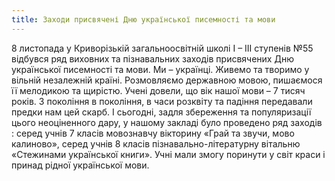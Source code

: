 ```yaml
---
title: Заходи присвячені Дню української писемності та мови
---
```


8 листопада у Криворізькій загальноосвітній школі I – III ступенів №55 відбувся ряд виховних та пізнавальних заходів присвячених Дню української писемності та мови. Ми – українці. Живемо та творимо у вільній незалежній країні. Розмовляємо державною мовою, пишаємося її мелодикою та щирістю. Учені довели, що вік нашої мови – 7 тисяч років. З покоління в покоління, в часи розквіту та падіння передавали предки нам цей скарб. І сьогодні, задля збереження та популяризації цього неоціненного дару, у нашому закладі було проведено ряд заходів : серед учнів 7 класів мовознавчу вікторину «Грай та звучи, мово калиново», серед учнів 8 класів пізнавально-літературну вітальню «Стежинами української книги». Учні мали змогу поринути у світ краси і принад рідної української мови.

<slideshow />
